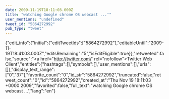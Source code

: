 ```yaml
---
date: 2009-11-19T18:11:03.000Z
title: "watching Google chrome OS webcast ...″"
user_mentions: "undefined"
tweet_id: "5864272992"
pub_type: "tweet"
---
```

{"edit_info":{"initial":{"editTweetIds":["5864272992"],"editableUntil":"2009-11-19T18:41:03.000Z","editsRemaining":"5","isEditEligible":true}},"retweeted":false,"source":"<a href=\"http://twitter.com\" rel=\"nofollow\">Twitter Web Client</a>","entities":{"hashtags":[],"symbols":[],"user_mentions":[],"urls":[]},"display_text_range":["0","37"],"favorite_count":"0","id_str":"5864272992","truncated":false,"retweet_count":"0","id":"5864272992","created_at":"Thu Nov 19 18:11:03 +0000 2009","favorited":false,"full_text":"watching Google chrome OS webcast ...","lang":"en"}

